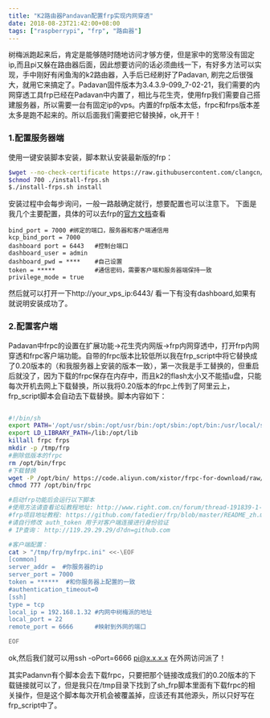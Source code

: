 ```yaml
---
title: "K2路由器Pandavan配置frp实现内网穿透"
date: 2018-08-23T21:42:00+08:00
tags: ["raspberrypi", "frp", "路由器"]
---
```


树梅派跑起来后，肯定是能够随时随地访问才够方便，但是家中的宽带没有固定ip,而且pi又躲在路由器后面，因此想要访问的话必须曲线一下，有好多方法可以实现，手中刚好有闲鱼淘的k2路由器，入手后已经刷好了Padavan,
刷完之后很强大，就用它来搞定了。Padavan固件版本为3.4.3.9-099_7-02-21，我们需要的内网穿透工具frp已经在Padavan中内置了，相比与花生壳，使用frp我们需要自己搭建服务器，所以需要一台有固定ip的vps。内置的frp版本太低，frpc和frps版本差太多是跑不起来的。所以后面我们需要把它替换掉，ok,开干！
### 1.配置服务器端
使用一键安装脚本安装，脚本默认安装最新版的frp：

```bash   
$wget --no-check-certificate https://raw.githubusercontent.com/clangcn/onekey-install-shell/master/frps/install-frps.sh -O ./install-frps.sh
$chmod 700 ./install-frps.sh
$./install-frps.sh install
```   
安装过程中会每步询问，一般一路敲确定就行，想要配置也可以注意下。
下面是我几个主要配置，具体的可以去frp的[官方文档](https://github.com/fatedier/frp/blob/master/README.md)查看
   
    bind_port = 7000 #绑定的端口，服务器和客户端通信用
    kcp_bind_port = 7000
    dashboard port = 6443   #控制台端口
    dashboard_user = admin 
    dashboard_pwd = ****    #自己设置
    token = *****           #通信密码，需要客户端和服务器端保持一致
    privilege_mode = true
    
然后就可以打开一下http://your_vps_ip:6443/ 看一下有没有dashboard,如果有就说明安装成功了。

### 2.配置客户端
Padavan中frpc的设置在扩展功能->花生壳内网版->frp内网穿透中，打开frp内网穿透和frpc客户端功能。自带的frpc版本比较低所以我在frp_script中将它替换成了0.20版本的（和我服务器上安装的版本一致），第一次我是手工替换的，但重启后就没了，因为下载的frpc保存在内存中，而且k2的flash太小又不能插u盘，只能每次开机去网上下载替换，所以我将0.20版本的frpc上传到了阿里云上，frp_script脚本会自动去下载替换。脚本内容如下：

```bash   

#!/bin/sh
export PATH='/opt/usr/sbin:/opt/usr/bin:/opt/sbin:/opt/bin:/usr/local/sbin:/usr/sbin:/usr/bin:/sbin:/bin'
export LD_LIBRARY_PATH=/lib:/opt/lib
killall frpc frps
mkdir -p /tmp/frp
#删除低版本的frpc
rm /opt/bin/frpc
#下载替换
wget -P /opt/bin/ https://code.aliyun.com/xistor/frpc-for-download/raw/master/frpc && chmod 777 /opt/bin/frpc
chmod 777 /opt/bin/frpc

#启动frp功能后会运行以下脚本
#使用方法请查看论坛教程地址: http://www.right.com.cn/forum/thread-191839-1-1.html
#frp项目地址教程: https://github.com/fatedier/frp/blob/master/README_zh.md
#请自行修改 auth_token 用于对客户端连接进行身份验证
# IP查询： http://119.29.29.29/d?dn=github.com

#客户端配置：
cat > "/tmp/frp/myfrpc.ini" <<-\EOF
[common]
server_addr =  #你服务器的ip
server_port = 7000
token = ******  #和你服务器上配置的一致
#authentication_timeout=0
[ssh]
type = tcp
local_ip = 192.168.1.32 #内网中树梅派的地址
local_port = 22
remote_port = 6666      #映射到外网的端口

EOF
```

ok,然后我们就可以用ssh -oPort=6666 pi@x.x.x.x 在外网访问派了！

其实Padanvn有个脚本会去下载frpc，只要把那个链接改成我们的0.20版本的下载链接就可以了，但是我只在/tmp目录下找到了sh_frp脚本里面有下载frpc的相关操作，但是这个脚本每次开机会被覆盖掉，应该还有其他源头，所以只好写在frp_script中了。